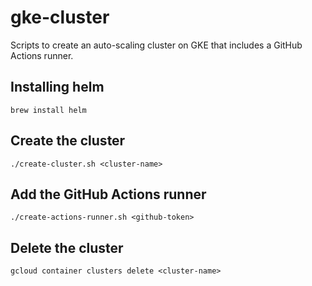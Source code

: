 # gke-cluster
Scripts to create an auto-scaling cluster on GKE that includes a GitHub Actions runner.

## Installing helm
```
brew install helm
```

## Create the cluster
```
./create-cluster.sh <cluster-name>
```

## Add the GitHub Actions runner
```
./create-actions-runner.sh <github-token>
```

## Delete the cluster
```
gcloud container clusters delete <cluster-name>
```
